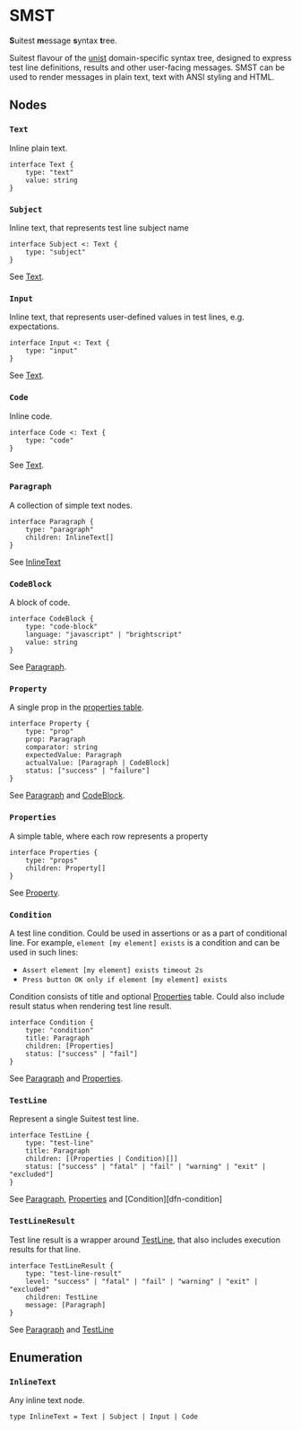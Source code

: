 # SMST

**S**uitest **m**essage **s**yntax **t**ree.

Suitest flavour of the [unist][ext-unist] domain-specific syntax tree, designed
to express test line definitions, results and other user-facing messages. SMST can
be used to render messages in plain text, text with ANSI styling and HTML.

## Nodes

### `Text`

Inline plain text.

```idl
interface Text {
    type: "text"
    value: string
}
```

### `Subject`

Inline text, that represents test line subject name

```idl
interface Subject <: Text {
    type: "subject"
}
```

See [Text][dfn-text].

### `Input`

Inline text, that represents user-defined values in test lines, e.g. expectations.

```idl
interface Input <: Text {
    type: "input"
}
```

See [Text][dfn-text].

### `Code`

Inline code.

```idl
interface Code <: Text {
    type: "code"
}
```

See [Text][dfn-text].

### `Paragraph`

A collection of simple text nodes.

```idl
interface Paragraph {
    type: "paragraph"
    children: InlineText[]
}
```

See [InlineText][dfn-inline-text]

### `CodeBlock`

A block of code.

```idl
interface CodeBlock {
    type: "code-block"
    language: "javascript" | "brightscript"
    value: string
}
```

See [Paragraph][dfn-paragraph].

### `Property`

A single prop in the [properties table][dfn-properties].

```idl
interface Property {
    type: "prop"
    prop: Paragraph
    comparator: string
    expectedValue: Paragraph
    actualValue: [Paragraph | CodeBlock]
    status: ["success" | "failure"]
}
``` 

See [Paragraph][dfn-paragraph] and [CodeBlock][dfn-code-block].

### `Properties`

A simple table, where each row represents a property  

```idl
interface Properties {
    type: "props"
    children: Property[]
}
```

See [Property][dfn-property].

### `Condition`

A test line condition. Could be used in assertions or as a part of conditional line.
For example, `element [my element] exists` is a condition and can be used in such lines:

* `Assert element [my element] exists timeout 2s`
* `Press button OK only if element [my element] exists`

Condition consists of title and optional [Properties][dfn-properties] table. Could
also include result status when rendering test line result. 

```idl
interface Condition {
    type: "condition"
    title: Paragraph
    children: [Properties]
    status: ["success" | "fail"]
}
```

See [Paragraph][dfn-paragraph] and [Properties][dfn-properties].

### `TestLine`

Represent a single Suitest test line.

```idl
interface TestLine {
    type: "test-line"
    title: Paragraph
    children: [(Properties | Condition)[]]
    status: ["success" | "fatal" | "fail" | "warning" | "exit" | "excluded"]
}
```

See [Paragraph][dfn-paragraph], [Properties][dfn-properties] and [Condition][dfn-condition]

### `TestLineResult`

Test line result is a wrapper around [TestLine][dfn-test-line], that also includes execution results
for that line.

```idl
interface TestLineResult {
    type: "test-line-result"
    level: "success" | "fatal" | "fail" | "warning" | "exit" | "excluded"
    children: TestLine
    message: [Paragraph]
}
```

See [Paragraph][dfn-paragraph] and [TestLine][dfn-test-line]

## Enumeration

### `InlineText`

Any inline text node.

```idl
type InlineText = Text | Subject | Input | Code
```

[ext-unist]: https://github.com/syntax-tree/unist
[dfn-text]: #text
[dfn-paragraph]: #paragraph
[dfn-code-block]: #codeblock
[dfn-inline-text]: #inlinetext
[dfn-test-line]: #testline
[dfn-property]: #property
[dfn-properties]: #properties
